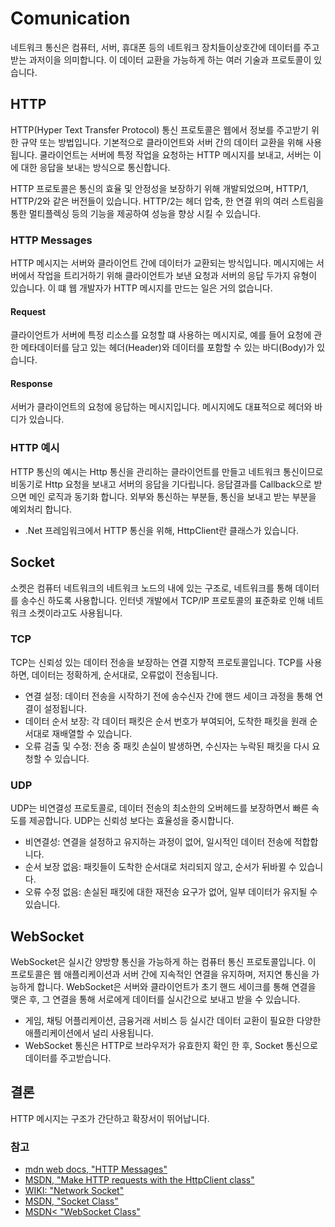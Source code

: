 # Comunication
네트워크 통신은 컴퓨터, 서버, 휴대폰 등의 네트워크 장치들이상호간에 데이터를 주고 받는 과저이을 의미합니다. 이 데이터 교환을 가능하게 하는 여러 기술과 프로토콜이 있습니다.

## HTTP
HTTP(Hyper Text Transfer Protocol) 통신 프로토콜은 웹에서 정보를 주고받기 위한 규약 또는 방법입니다. 기본적으로 클라이언트와 서버 간의 데이터 교환을 위해 사용됩니다. 쿨라이언트는 서버에 특정 작업을 요청하는 HTTP 메시지를 보내고, 서버는 이에 대한 응답을 보내는 방식으로 통신합니다.

HTTP 프로토콜은 통신의 효율 및 안정성을 보장하기 위해 개발되었으며, HTTP/1, HTTP/2와 같은 버전들이 있습니다. HTTP/2는 헤더 압축, 한 연결 위의 여러 스트림을 통한 멀티플렉싱 등의 기능을 제공하여 성능을 향상 시킬 수 있습니다.

### HTTP Messages
HTTP 메시지는 서버와 클라이언트 간에 데이터가 교환되는 방식입니다. 메시지에는 서버에서 작업을 트리거하기 위해 클라이언트가 보낸 요청과 서버의 응답 두가지 유형이 있습니다. 이 떄 웹 개발자가 HTTP 메시지를 만드는 일은 거의 없습니다.

#### Request
클라이언트가 서버에 특정 리소스를 요청할 떄 사용하는 메시지로, 예를 들어 요청에 관한 메타데이터를 담고 있는 헤더(Header)와 데이터를 포함할 수 있는 바디(Body)가 있습니다.

#### Response
서버가 클라이언트의 요청에 응답하는 메시지입니다. 메시지에도 대표적으로 헤더와 바디가 있습니다.

### HTTP 예시
HTTP 통신의 예시는 Http 통신을 관리하는 클라이언트를 만들고 네트워크 통신이므로 비동기로 Http 요청을 보내고 서버의 응답을 기다립니다. 응답결과를 Callback으로 받으면 메인 로직과 동기화 합니다. 외부와 통신하는 부분들, 통신을 보내고 받는 부분을 예외처리 합니다.

* .Net 프레임워크에서 HTTP 통신을 위해, HttpClient란 클래스가 있습니다.

## Socket
소켓은 컴퓨터 네트워크의 네트워크 노드의 내에 있는 구조로, 네트워크를 통해 데이터를 송수신 하도록 사용합니다. 인터넷 개발에서 TCP/IP 프로토콜의 표준화로 인해 네트워크 소켓이라고도 사용됩니다.

### TCP
TCP는 신뢰성 있는 데이터 전송을 보장하는 연결 지향적 프로토콜입니다. TCP를 사용하면, 데이터는 정확하게, 순서대로, 오류없이 전송됩니다.

* 연결 설정: 데이터 전송을 시작하기 전에 송수신자 간에 핸드 세이크 과정을 통해 연결이 설정됩니다.
* 데이터 순서 보장: 각 데이터 패킷은 순서 번호가 부여되어, 도착한 패킷을 원래 순서대로 재배열할 수 있습니다.
* 오류 검출 및 수정: 전송 중 패킷 손실이 발생하면, 수신자는 누락된 패킷을 다시 요청할 수 있습니다.

### UDP
UDP는 비연결성 프로토콜로, 데이터 전송의 최소한의 오버헤드를 보장하면서 빠른 속도를 제공합니다. UDP는 신뢰성 보다는 효율성을 중시합니다.

* 비연결성: 연결을 설정하고 유지하는 과정이 없어, 일시적인 데이터 전송에 적합합니다.
* 순서 보장 없음: 패킷들이 도착한 순서대로 처리되지 않고, 순서가 뒤바뀔 수 있습니다.
* 오류 수정 없음: 손실된 패킷에 대한 재전송 요구가 없어, 일부 데이터가 유지될 수 있습니다.

## WebSocket
WebSocket은 실시간 양방향 통신을 가능하게 하는 컴퓨터 통신 프로토콜입니다. 이 프로토콜은 웹 애플리케이션과 서버 간에 지속적인 연결을 유지하며, 저지연 통신을 가능하게 합니다. WebSocket은 서버와 클라이언트가 초기 핸드 세이크를 통해 연결을 맺은 후, 그 연결을 통해 서로에게 데이터를 실시간으로 보내고 받을 수 있습니다.

* 게임, 채팅 어플리케이션, 금융거래 서비스 등 실시간 데이터 교환이 필요한 다양한 애플리케이션에서 널리 사용됩니다.
* WebSocket 통신은 HTTP로 브라우저가 유효한지 확인 한 후, Socket 통신으로 데이터를 주고받습니다.

## 결론
HTTP 메시지는 구조가 간단하고 확장서이 뛰어납니다.

### 참고
* [mdn web docs, "HTTP Messages"](https://developer.mozilla.org/en-US/docs/Web/HTTP/Messages)
* [MSDN, "Make HTTP requests with the HttpClient class"](https://developer.mozilla.org/en-US/docs/Web/HTTP/Messages)
* [WIKI: "Network Socket"](https://en.wikipedia.org/wiki/Network_socket)
* [MSDN, "Socket Class"](https://learn.microsoft.com/en-us/dotnet/api/system.net.sockets.socket?view=net-8.0)
* [MSDN< "WebSocket Class"](https://learn.microsoft.com/en-us/dotnet/api/system.net.websockets?view=netstandard-2.0)
